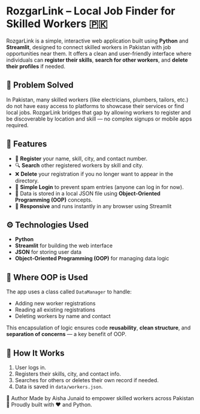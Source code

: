 # RozgarLink – Local Job Finder for Skilled Workers 🇵🇰

RozgarLink is a simple, interactive web application built using **Python** and **Streamlit**, designed to connect skilled workers in Pakistan with job opportunities near them. It offers a clean and user-friendly interface where individuals can **register their skills**, **search for other workers**, and **delete their profiles** if needed.


## 🧠 Problem Solved

In Pakistan, many skilled workers (like electricians, plumbers, tailors, etc.) do not have easy access to platforms to showcase their services or find local jobs. RozgarLink bridges that gap by allowing workers to register and be discoverable by location and skill — no complex signups or mobile apps required.


## 🚀 Features

- 📝 **Register** your name, skill, city, and contact number.
- 🔍 **Search** other registered workers by skill and city.
- ❌ **Delete** your registration if you no longer want to appear in the directory.
- 🔐 **Simple Login** to prevent spam entries (anyone can log in for now).
- 📂 Data is stored in a local JSON file using **Object-Oriented Programming (OOP)** concepts.
- 📱 **Responsive** and runs instantly in any browser using Streamlit


## ⚙️ Technologies Used

- **Python**
- **Streamlit** for building the web interface
- **JSON** for storing user data
- **Object-Oriented Programming (OOP)** for managing data logic



## 🧰 Where OOP is Used

The app uses a class called `DataManager` to handle:
- Adding new worker registrations
- Reading all existing registrations
- Deleting workers by name and contact

This encapsulation of logic ensures code **reusability**, **clean structure**, and **separation of concerns** — a key benefit of OOP.


## 📸 How It Works

1. User logs in.
2. Registers their skills, city, and contact info.
3. Searches for others or deletes their own record if needed.
4. Data is saved in `data/workers.json`.


🤝 Author
Made by Aisha Junaid to empower skilled workers across Pakistan 🌟
Proudly built with ❤️ and Python.



